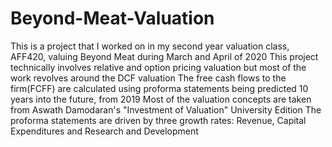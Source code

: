 # Beyond-Meat-Valuation

This is a project that I worked on in my second year valuation class, AFF420, valuing Beyond Meat during March and April of 2020 
This project technically involves relative and option pricing valuation but most of the work revolves around the DCF valuation 
The free cash flows to the firm(FCFF) are calculated using proforma statements being predicted 10 years into the future, from 2019 
Most of the valuation concepts are taken from Aswath Damodaran's "Investment of Valuation" University Edition 
The proforma statements are driven by three growth rates: Revenue, Capital Expenditures and Research and Development 

